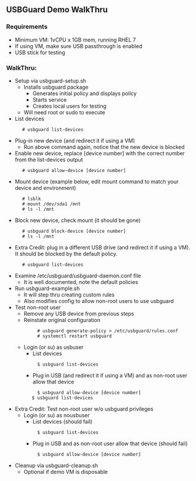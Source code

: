 ## USBGuard Demo WalkThru

### Requirements
* Minimum VM: 1vCPU x 1GB mem, running RHEL 7
* If using VM, make sure USB passthrough is enabled
* USB stick for testing

### WalkThru:
* Setup via usbguard-setup.sh
  * Installs usbguard package
	* Generates initial policy and displays policy
	* Starts service
	* Creates local users for testing
  * Will need root or sudo to execute
* List devices
```
      # usbguard list-devices
```
* Plug-in new device (and redirect it if using a VM)
  * Run above command again, notice that the new device is blocked
* Enable new device, replace [device number] with the correct number from the list-devices output
```
      # usbguard allow-device [device number]
```
* Mount device (example below, edit mount command to match your device and environment)
```
      # lsblk
      # mount /dev/sda1 /mnt
      # ls -l /mnt
```
* Block new device, check mount (it should be gone)
```
      # usbguard block-device [device number]
      # ls -l /mnt
```
* Extra Credit: plug in a different USB drive (and redirect it if using a VM).  It should be blocked by the default policy.
```
      # usbguard list-devices
```
* Examine /etc/usbguard/usbguard-daemon.conf file
  * It is well documented, note the default policies
* Run usbguard-example.sh
  * It will step thru creating custom rules
  * Also modifies config to allow non-root users to use usbguard
* Test non-root user
  * Remove any USB device from previous steps
  * Reinstate original configuration
	```
	     # usbguard generate-policy > /etc/usbguard/rules.conf
	     # systemctl restart usbguard
	```
  * Login (or su) as usbuser
	* List devices
	```
	     $ usbguard list-devices
	```
	* Plug in USB (and redirect it if using a VM) and as non-root user allow that device
	```
	     $ usbguard allow-device [device number]
  	   $ usbguard list-devices
	```
* Extra Credit: Test non-root user w/o usbguard privileges
  * Login (or su) as nousbuser
	* List devices (should fail)
	```
	     $ usbguard list-devices
	```
	* Plug in USB and as non-root user allow that device (should fail)
	```
	     $ usbguard allow-device [device number]
	```
* Cleanup via usbguard-cleanup.sh
  * Optional if demo VM is disposable
